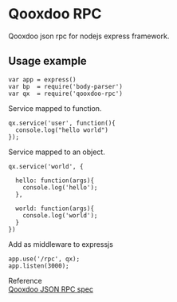 # Qooxdoo RPC

Qooxdoo json rpc for nodejs express framework.


## Usage example

    var app = express()
    var bp  = require('body-parser')
    var qx  = require('qooxdoo-rpc')

Service mapped to function.

    qx.service('user', function(){
      console.log("hello world")
    });

Service mapped to an object.

    qx.service('world', {

      hello: function(args){
        console.log('hello');
      },

      world: function(args){
        console.log('world');
      }
    })


Add as middleware to expressjs

    app.use('/rpc', qx);
    app.listen(3000);



Reference  
[Qooxdoo JSON RPC spec](http://qooxdoo.org/docs/general/rpc/jsonrpc_server_specs)
